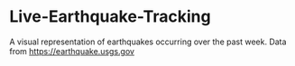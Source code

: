 # Live-Earthquake-Tracking
A visual representation of earthquakes occurring over the past week. Data from https://earthquake.usgs.gov
